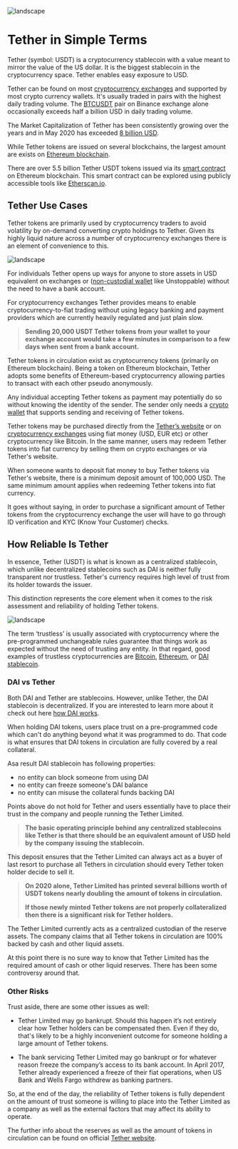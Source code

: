 ![landscape](https://raw.githubusercontent.com/horizontalsystems/blockchain-crypto-guides/master/token_guides/images/usdt-Main-l.png)

# Tether in Simple Terms

Tether (symbol: USDT) is a cryptocurrency stablecoin with a value meant to mirror the value of the US dollar. It is the biggest stablecoin in the cryptocurrency space. Tether enables easy exposure to USD.

Tether can be found on most [cryptocurrency exchanges](/guides/fundamentals/6-buying-cryptocurrency-basics.md) and supported by most crypto currency wallets. It's usually traded in pairs with the highest daily trading volume. The [BTCUSDT](https://www.binance.com/en/trade/BTC_USDT) pair on Binance exchange alone occasionally exceeds half a billion USD in daily trading volume. 

The Market Capitalization of Tether has been consistently growing over the years and in May 2020 has exceeded [8 billion USD](https://coinmarketcap.com/currencies/tether/).

While Tether tokens are issued on several blockchains, the largest amount are exists on [Ethereum blockchain](/guides/token_guides/ethereum.md). 

There are over 5.5 billion Tether USDT tokens issued via its [smart contract](https://etherscan.io/token/0xdac17f958d2ee523a2206206994597c13d831ec7) on Ethereum blockchain. This smart contract can be explored using publicly accessible tools like [Etherscan.io](https://etherscan.io/token/0xdac17f958d2ee523a2206206994597c13d831ec7).

## Tether Use Cases

Tether tokens are primarily used by cryptocurrency traders to avoid volatility by on-demand converting crypto holdings to Tether. Given its highly liquid nature across a number of cryptocurrency exchanges there is an element of convenience to this.

![landscape](https://raw.githubusercontent.com/horizontalsystems/blockchain-crypto-guides/master/token_guides/images/usdt-Exchange-l.png)

For individuals Tether opens up ways for anyone to store assets in USD equivalent on exchanges or ([non-custodial wallet](/guides/fundamentals/2-wallets-basics.md) like Unstoppable) without the need to have a bank account.

For cryptocurrency exchanges Tether provides means to enable cryptocurrency-to-fiat trading without using legacy banking and payment providers which are currently heavily regulated and just plain slow. 

> **Sending 20,000 USDT Tether tokens from your wallet to your exchange account would take a few minutes in comparison to a few days when sent from a bank account.**

Tether tokens in circulation exist as cryptocurrency tokens (primarily on Ethereum blockchain). Being a token on Ethereum blockchain, Tether adopts some benefits of Ethereum-based cryptocurrency allowing parties to transact with each other pseudo anonymously. 

Any individual accepting Tether tokens as payment may potentially do so without knowing the identity of the sender. The sender only needs a [crypto wallet](https://unstoppable.money) that supports sending and receiving of Tether tokens.

Tether tokens may be purchased directly from the [Tether’s website](https://tether.to) or on [cryptocurrency exchanges](/guides/fundamentals/6-buying-cryptocurrency-basics.md) using fiat money (USD, EUR etc) or other cryptocurrency like Bitcoin. In the same manner, users may redeem Tether tokens into fiat currency by selling them on crypto exchanges or via Tether's website. 

When someone wants to deposit fiat money to buy Tether tokens via Tether's website, there is a minimum deposit amount of 100,000 USD. The same minimum amount applies when redeeming Tether tokens into fiat currency.

It goes without saying, in order to purchase a significant amount of Tether tokens from the cryptocurrency exchange the user will have to go through ID verification and KYC (Know Your Customer) checks.

## How Reliable Is Tether

In essence, Tether (USDT) is what is known as a centralized stablecoin, which unlike decentralized stablecoins such as DAI is neither fully transparent nor trustless. Tether's currency requires high level of trust from its holder towards the issuer.

This distinction represents the core element when it comes to the risk assessment and reliability of holding Tether tokens.

![landscape](https://raw.githubusercontent.com/horizontalsystems/blockchain-crypto-guides/master/token_guides/images/usdt-equaldollar-l.png)

The term ‘trustless’ is usually associated with cryptocurrency where the pre-programmed unchangeable rules guarantee that things work as expected without the need of trusting any entity. In that regard, good examples of trustless cryptocurrencies are [Bitcoin](/guides/token_guides/bitcoin.md), [Ethereum](/guides/token_guides/ethereum.md), or [DAI stablecoin](/guides/token_guides/makerdao.md).

### DAI vs Tether

Both DAI and Tether are stablecoins. However, unlike Tether, the DAI stablecoin is decentralized. If you are interested to learn more about it check out here [how DAI works](/guides/token_guides/makerdao.md).

When holding DAI tokens, users place trust on a pre-programmed code which can't do anything beyond what it was programmed to do. That code is what ensures that DAI tokens in circulation are fully covered by a real collateral.

Asa result DAI stablecoin has following properties:

- no entity can block someone from using DAI
- no entity can freeze someone's DAI balance
- no entity can misuse the collateral funds backing DAI

Points above do not hold for Tether and users essentially have to place their trust in the company and people running the Tether Limited.

> **The basic operating principle behind any centralized stablecoins like Tether is that there should be an equivalent amount of USD held by the company issuing the stablecoin.** 

This deposit ensures that the Tether Limited can always act as a buyer of last resort to purchase all Tethers in circulation should every Tether token holder decide to sell it.

> **On 2020 alone, Tether Limited has printed several billions worth of USDT tokens nearly doubling the amount of tokens in circulation.**
>
> **If those newly minted Tether tokens are not properly collateralized then there is a significant risk for Tether holders.**

The Tether Limited currently acts as a centralized custodian of the reserve assets. The company claims that all Tether tokens in circulation are 100% backed by cash and other liquid assets. 

At this point there is no sure way to know that Tether Limited has the required amount of cash or other liquid reserves. There has been some controversy around that. 

### Other Risks

Trust aside, there are some other issues as well:

- Tether Limited may go bankrupt. Should this happen it’s not entirely clear how Tether holders can be compensated then. Even if they do, that's likely to be a highly inconvenient outcome for someone holding a large amount of Tether tokens.
    
- The bank servicing Tether Limited may go bankrupt or for whatever reason freeze the company’s access to its bank account. In April 2017, Tether already experienced a freeze of their fiat operations, when US Bank and Wells Fargo withdrew as banking partners.

So, at the end of the day, the reliability of Tether tokens is fully dependent on the amount of trust someone is willing to place into the Tether Limited as a company as well as the external factors that may affect its ability to operate.

The further info about the reserves as well as the amount of tokens in circulation can be found on official [Tether website](https://tether.to).
